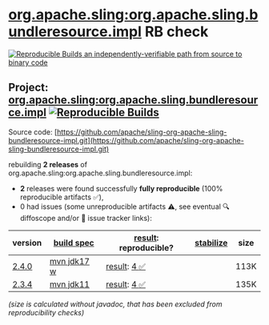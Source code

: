 [org.apache.sling:org.apache.sling.bundleresource.impl](https://central.sonatype.com/artifact/org.apache.sling/org.apache.sling.bundleresource.impl/versions) RB check
=======

[![Reproducible Builds](https://reproducible-builds.org/images/logos/rb.svg) an independently-verifiable path from source to binary code](https://reproducible-builds.org/)

## Project: [org.apache.sling:org.apache.sling.bundleresource.impl](https://central.sonatype.com/artifact/org.apache.sling/org.apache.sling.bundleresource.impl/versions) [![Reproducible Builds](https://img.shields.io/endpoint?url=https://raw.githubusercontent.com/jvm-repo-rebuild/reproducible-central/master/content/org/apache/sling/org.apache.sling.bundleresource.impl/badge.json)](https://github.com/jvm-repo-rebuild/reproducible-central/blob/master/content/org/apache/sling/org.apache.sling.bundleresource.impl/README.md)

Source code: [https://github.com/apache/sling-org-apache-sling-bundleresource-impl.git](https://github.com/apache/sling-org-apache-sling-bundleresource-impl.git)

rebuilding **2 releases** of org.apache.sling:org.apache.sling.bundleresource.impl:
- **2** releases were found successfully **fully reproducible** (100% reproducible artifacts :white_check_mark:),
- 0 had issues (some unreproducible artifacts :warning:, see eventual :mag: diffoscope and/or :memo: issue tracker links):

| version | [build spec](/BUILDSPEC.md) | [result](https://reproducible-builds.org/docs/jvm/): reproducible? | [stabilize](https://github.com/google/oss-rebuild/blob/main/cmd/stabilize/README.md) | size |
| -- | --------- | ------ | ------ | -- |
| [2.4.0](https://central.sonatype.com/artifact/org.apache.sling/org.apache.sling.bundleresource.impl/2.4.0/pom) | [mvn jdk17 w](org.apache.sling.bundleresource.impl-2.4.0.buildspec) | [result](org.apache.sling.bundleresource.impl-2.4.0.buildinfo): [4 :white_check_mark: ](org.apache.sling.bundleresource.impl-2.4.0.buildcompare) | | 113K |
| [2.3.4](https://central.sonatype.com/artifact/org.apache.sling/org.apache.sling.bundleresource.impl/2.3.4/pom) | [mvn jdk11](org.apache.sling.bundleresource.impl-2.3.4.buildspec) | [result](org.apache.sling.bundleresource.impl-2.3.4.buildinfo): [4 :white_check_mark: ](org.apache.sling.bundleresource.impl-2.3.4.buildcompare) | | 135K |

<i>(size is calculated without javadoc, that has been excluded from reproducibility checks)</i>
